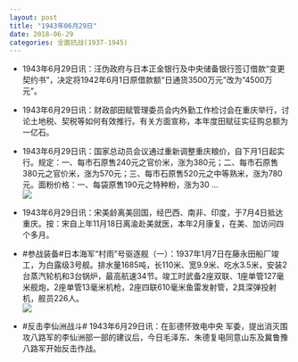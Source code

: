 ```yaml
---
layout: post
title: "1943年06月29日"
date: 2018-06-29
categories: 全面抗战(1937-1945)
---
```


<meta name="referrer" content="no-referrer" />

- 1943年6月29日讯：汪伪政府与日本正金银行及中央储备银行签订借款“变更契约书”，决定将1942年6月1日原借款额“日通货3500万元”改为“4500万元”。 

- 1943年6月29日讯：财政部田赋管理委员会内外勤工作检讨会在重庆举行，讨论土地税、契税等如何有效推行。有关方面宣称，本年度田赋征实征购总额为一亿石。 

- 1943年6月29日讯：国家总动员会议通过重新调整重庆粮价，自下月1日起实行。规定：一、每市石原售240元之官价米，涨为380元；二、每市石原售380元之官价米，涨为570元；三、每市石原售520元之中等熟米，涨为780元。面粉价格：一、每袋原售190元之特种粉，涨为30 ... <br/><img src="https://wx4.sinaimg.cn/large/aca367d8ly1fssaulz5azj20c8090glp.jpg" />

- 1943年6月29日讯：宋美龄离美回国，经巴西、南非、印度，于7月4日抵达重庆。按：宋自上年11月18日离渝赴美就医，本年2月康复，在美、加访问四个多月。 

- #参战装备#日本海军“村雨”号驱逐舰（一）：1937年1月7日在藤永田船厂竣工，为白露级3号舰。排水量1685吨，长110米、宽9.9米、吃水3.5米，安装2台蒸汽轮机和3台锅炉，最高航速34节。竣工时武备2座双联、1座单管127毫米舰炮，2座单管13毫米机枪，2座四联610毫米鱼雷发射管，2具深弹投射机，舰员226人。 <br/><img src="https://wx4.sinaimg.cn/large/aca367d8ly1fsrtic32l7j20go04nq34.jpg" />

- #反击李仙洲战斗# 1943年6月29日讯：在彭德怀致电中央 军委，提出消灭围攻八路军的李仙洲部一部的建议后，今日毛泽东、朱德复电同意山东及冀鲁豫八路军开始反击作战。 

